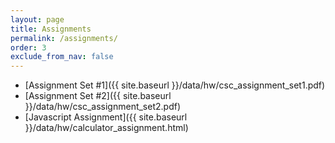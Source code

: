 ```yaml
---  
layout: page
title: Assignments 
permalink: /assignments/
order: 3
exclude_from_nav: false
---
```

  
* [Assignment Set #1]({{ site.baseurl }}/data/hw/csc_assignment_set1.pdf)
* [Assignment Set #2]({{ site.baseurl }}/data/hw/csc_assignment_set2.pdf)
* [Javascript Assignment]({{ site.baseurl }}/data/hw/calculator_assignment.html)
